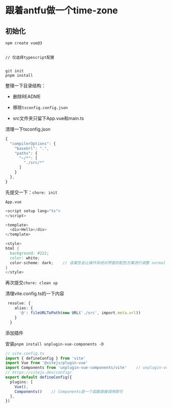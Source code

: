 # 跟着antfu做一个time-zone

## 初始化

```shell
npm create vue@3


// 仅选择typescript配置


git init 
pnpm install
```

整理一下目录结构：

- 删除README

- 移除`tsconfig.config.json`

- src文件夹只留下App.vue和main.ts

清理一下tsconfig.json

```ts
{
  "compilerOptions": {
    "baseUrl": ".",
    "paths": {
      "~/*": [
        "./src/*"
      ]
    }
  },
}
```

先提交一下：`chore: init`

`App.vue`

```v
<script setup lang="ts">
</script>

<template>
  <div>Hello</div>
</template>

<style>
html {
  background: #222;
  color: white;
  color-scheme: dark;    // 该属性会让操作系统对界面的配色方案进行调整 normal | light | dark | light dark
}
</style>
```

再次提交`chore: clean up`

清理vite.config.ts的一下内容

```ts
 resolve: {
    alias: {
      '@': fileURLToPath(new URL('./src', import.meta.url))
    }
  }
```

添加插件

安装`pnpm install unplugin-vue-components -D`

```ts
// vite.config.ts
import { defineConfig } from 'vite'
import Vue from '@vitejs/plugin-vue'
import Components from 'unplugin-vue-components/vite'    // unplugin-vue-components中有像webpack、vite、rollup等的包，我们用的是vite所以导入vite
// https://vitejs.dev/config/
export default defineConfig({
  plugins: [
    Vue(),
    Components()    // Components是一个函数直接调用即可
  ],
})


```
